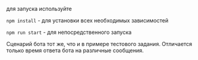 для запуска используйте

`npm install`  - для установки всех необходимых зависимостей

`npm run start` - для непосредственного запуска

Сценарий бота тот же, что и в примере тестового задания. Отличается только время ответа бота на различные сообщения.